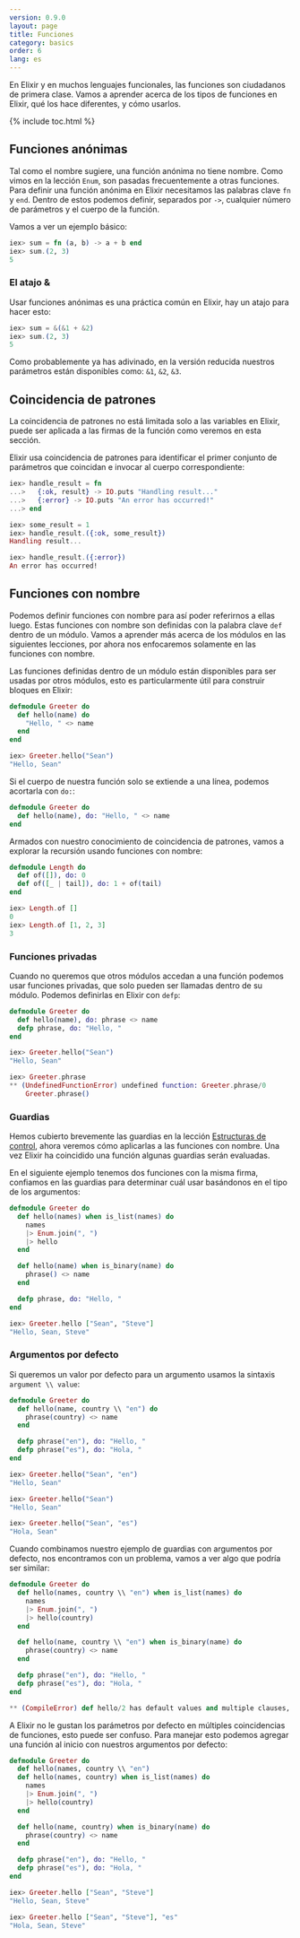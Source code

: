 ```yaml
---
version: 0.9.0
layout: page
title: Funciones
category: basics
order: 6
lang: es
---
```


En Elixir y en muchos lenguajes funcionales, las funciones son ciudadanos de primera clase. Vamos a aprender acerca de los tipos de funciones en Elixir, qué los hace diferentes, y cómo usarlos.

{% include toc.html %}

## Funciones anónimas

Tal como el nombre sugiere, una función anónima no tiene nombre. Como vimos en la lección `Enum`, son pasadas frecuentemente a otras funciones. Para definir una función anónima en Elixir necesitamos las palabras clave `fn` y `end`. Dentro de estos podemos definir, separados por `->`, cualquier número de parámetros y el cuerpo de la función.

Vamos a ver un ejemplo básico:

```elixir
iex> sum = fn (a, b) -> a + b end
iex> sum.(2, 3)
5
```

### El atajo &

Usar funciones anónimas es una práctica común en Elixir, hay un atajo para hacer esto:

```elixir
iex> sum = &(&1 + &2)
iex> sum.(2, 3)
5
```

Como probablemente ya has adivinado, en la versión reducida nuestros parámetros están disponibles como: `&1`, `&2`, `&3`.

## Coincidencia de patrones

La coincidencia de patrones no está limitada solo a las variables en Elixir, puede ser aplicada a las firmas de la función como veremos en esta sección.

Elixir usa coincidencia de patrones para identificar el primer conjunto de parámetros que coincidan e invocar al cuerpo correspondiente:

```elixir
iex> handle_result = fn
...>   {:ok, result} -> IO.puts "Handling result..."
...>   {:error} -> IO.puts "An error has occurred!"
...> end

iex> some_result = 1
iex> handle_result.({:ok, some_result})
Handling result...

iex> handle_result.({:error})
An error has occurred!
```

## Funciones con nombre

Podemos definir funciones con nombre para así poder referirnos a ellas luego. Estas funciones con nombre son definidas con la palabra clave `def` dentro de un módulo. Vamos a aprender más acerca de los módulos en las siguientes lecciones, por ahora nos enfocaremos solamente en las funciones con nombre.

Las funciones definidas dentro de un módulo están disponibles para ser usadas por otros módulos, esto es particularmente útil para construir bloques en Elixir:

```elixir
defmodule Greeter do
  def hello(name) do
    "Hello, " <> name
  end
end

iex> Greeter.hello("Sean")
"Hello, Sean"
```

Si el cuerpo de nuestra función solo se extiende a una línea, podemos acortarla con `do:`:

```elixir
defmodule Greeter do
  def hello(name), do: "Hello, " <> name
end
```

Armados con nuestro conocimiento de coincidencia de patrones, vamos a explorar la recursión usando funciones con nombre:

```elixir
defmodule Length do
  def of([]), do: 0
  def of([_ | tail]), do: 1 + of(tail)
end

iex> Length.of []
0
iex> Length.of [1, 2, 3]
3
```

### Funciones privadas

Cuando no queremos que otros módulos accedan a una función podemos usar funciones privadas, que solo pueden ser llamadas dentro de su módulo. Podemos definirlas en Elixir con `defp`:

```elixir
defmodule Greeter do
  def hello(name), do: phrase <> name
  defp phrase, do: "Hello, "
end

iex> Greeter.hello("Sean")
"Hello, Sean"

iex> Greeter.phrase
** (UndefinedFunctionError) undefined function: Greeter.phrase/0
    Greeter.phrase()
```

### Guardias

Hemos cubierto brevemente las guardias en la lección [Estructuras de control](../control-structures), ahora veremos cómo aplicarlas a las funciones con nombre. Una vez Elixir ha coincidido una función algunas guardias serán evaluadas.

En el siguiente ejemplo tenemos dos funciones con la misma firma, confiamos en las guardias para determinar cuál usar basándonos en el tipo de los argumentos:

```elixir
defmodule Greeter do
  def hello(names) when is_list(names) do
    names
    |> Enum.join(", ")
    |> hello
  end

  def hello(name) when is_binary(name) do
    phrase() <> name
  end

  defp phrase, do: "Hello, "
end

iex> Greeter.hello ["Sean", "Steve"]
"Hello, Sean, Steve"
```

### Argumentos por defecto

Si queremos un valor por defecto para un argumento usamos la sintaxis `argument \\ value`:

```elixir
defmodule Greeter do
  def hello(name, country \\ "en") do
    phrase(country) <> name
  end

  defp phrase("en"), do: "Hello, "
  defp phrase("es"), do: "Hola, "
end

iex> Greeter.hello("Sean", "en")
"Hello, Sean"

iex> Greeter.hello("Sean")
"Hello, Sean"

iex> Greeter.hello("Sean", "es")
"Hola, Sean"
```

Cuando combinamos nuestro ejemplo de guardias con argumentos por defecto, nos encontramos con un problema, vamos a ver algo que podría ser similar:

```elixir
defmodule Greeter do
  def hello(names, country \\ "en") when is_list(names) do
    names
    |> Enum.join(", ")
    |> hello(country)
  end

  def hello(name, country \\ "en") when is_binary(name) do
    phrase(country) <> name
  end

  defp phrase("en"), do: "Hello, "
  defp phrase("es"), do: "Hola, "
end

** (CompileError) def hello/2 has default values and multiple clauses, define a function head with the defaults
```

A Elixir no le gustan los parámetros por defecto en múltiples coincidencias de funciones, esto puede ser confuso. Para manejar esto podemos agregar una función al inicio con nuestros argumentos por defecto:

```elixir
defmodule Greeter do
  def hello(names, country \\ "en")
  def hello(names, country) when is_list(names) do
    names
    |> Enum.join(", ")
    |> hello(country)
  end

  def hello(name, country) when is_binary(name) do
    phrase(country) <> name
  end

  defp phrase("en"), do: "Hello, "
  defp phrase("es"), do: "Hola, "
end

iex> Greeter.hello ["Sean", "Steve"]
"Hello, Sean, Steve"

iex> Greeter.hello ["Sean", "Steve"], "es"
"Hola, Sean, Steve"
```
